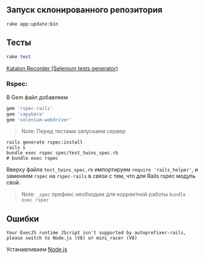 ## Запуск склонированного репозитория
```shell
rake app:update:bin
```

## Тесты

```ruby
rake test
```

[Katalon Recorder (Selenium tests generator)](https://chrome.google.com/webstore/detail/katalon-recorder-selenium/ljdobmomdgdljniojadhoplhkpialdid/related)

### **Rspec**:
В Gem файл добавляем 
```ruby
gem 'rspec-rails'
gem 'capybara'
gem 'selenium-webdriver'
```

> Note: Перед тестами запускаем сервер

```shell
rails generate rspec:install
rails s
bundle exec rspec spec/test_twins_spec.rb
# bundle exec rspec
```

Вверху файла `test_twins_spec.rb` импортируем `require 'rails_helper'`, и заменяем `rspec` на `rspec-rails` в связи с тем, что для Rails rspec модуль свой.

> Note: `_spec` префикс необходим для корректной работы `bundle exec rspec`

## Ошибки
```shell
Your ExecJS runtime JScript isn't supported by autoprefixer-rails,
please switch to Node.js (V8) or mini_racer (V8)
```

Устанавливаем [Node.js](https://nodejs.org/en/download/current)
